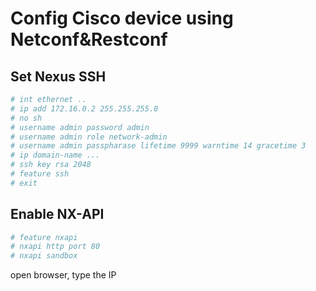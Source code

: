 # Config Cisco device using Netconf&Restconf

## Set Nexus SSH

```bash
# int ethernet ..
# ip add 172.16.0.2 255.255.255.0
# no sh
# username admin password admin
# username admin role network-admin
# username admin passpharase lifetime 9999 warntime 14 gracetime 3
# ip domain-name ...
# ssh key rsa 2048
# feature ssh
# exit
```

## Enable NX-API

```bash
# feature nxapi
# nxapi http port 80
# nxapi sandbox
```

open browser, type the IP

